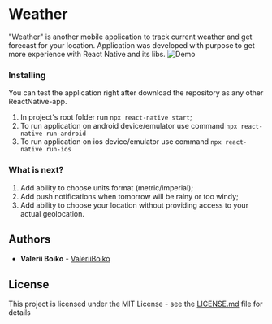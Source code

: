# Weather

"Weather" is another mobile application to track current weather and get forecast for your location. 
Application was developed with purpose to get more experience with React Native and its libs.
![Demo](https://github.com/ValeriiBoiko/Wheather/blob/master/demo.gif?raw=true)

### Installing

You can test the application right after download the repository as any other ReactNative-app. 
1) In project's root folder run `npx react-native start`;
2) To run application on android device/emulator use command `npx react-native run-android`
3) To run application on ios device/emulator use command `npx react-native run-ios`

### What is next?
1) Add ability to choose units format (metric/imperial);
2) Add push notifications when tomorrow will be rainy or too windy;
3) Add ability to choose your location without providing access to your actual geolocation.

## Authors

* **Valerii Boiko** - [ValeriiBoiko](https://github.com/ValeriiBoiko)

## License

This project is licensed under the MIT License - see the [LICENSE.md](LICENSE.md) file for details
